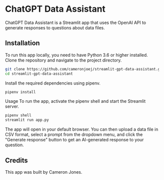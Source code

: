 # ChatGPT Data Assistant
ChatGPT Data Assistant is a Streamlit app that uses the OpenAI API to generate responses to questions about data files.

## Installation
To run this app locally, you need to have Python 3.6 or higher installed. Clone the repository and navigate to the project directory.

```bash
git clone https://github.com/cameronjoej/streamlit-gpt-data-assistant.git
cd streamlit-gpt-data-assistant
```
Install the required dependencies using pipenv.

```bash
pipenv install
```

Usage
To run the app, activate the pipenv shell and start the Streamlit server.

```bash
pipenv shell
streamlit run app.py
```
The app will open in your default browser. You can then upload a data file in CSV format, select a prompt from the dropdown menu, and click the "Generate response" button to get an AI-generated response to your question.

## Credits
This app was built by Cameron Jones.
